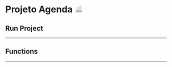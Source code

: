<h1> Projeto Agenda <img src="to_readme\docs.png" width="25" height="25"></img></h1>

<h2>Run Project</h2>
<hr>

<h2>Functions</h2>
<hr>
